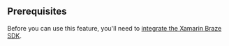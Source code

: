 ## Prerequisites

Before you can use this feature, you'll need to [integrate the Xamarin Braze SDK]({{site.baseurl}}/developer_guide/sdk_integration/?sdktab=xamarin).